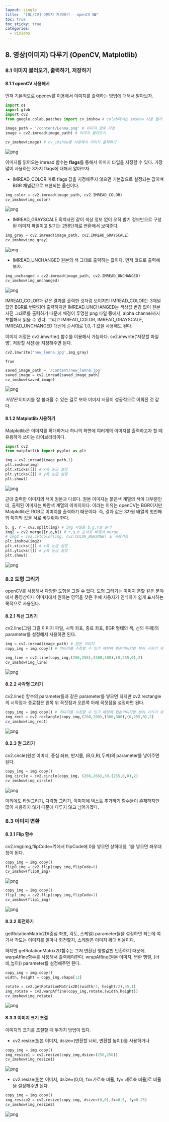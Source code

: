 ```yaml
---
layout: single
title:  "[DL/CV] 이미지 처리하기 - openCV 🖼️"
toc: true
toc_sticky: true
categories:
  - visions
---
```


## 8. 영상(이미지) 다루기 (OpenCV, Matplotlib)

### 8.1 이미지 불러오기, 출력하기, 저장하기
#### 8.1.1 openCV 사용해서
먼저 기본적으로 opencv를 이용해서 이미지를 출력하는 방법에 대해서 알아보자.


```python
import os
import glob
import cv2
from google.colab.patches import cv_imshow # colab에서는 imshow 사용 불가
```


```python
image_path = '/content/Lenna.png' # 이미지 경로 지정
image = cv2.imread(image_path) # 이미지 불러오기
```


```python
cv_imshow(image) # cv_imshow를 사용해서 이미지 출력하기
```




    
![png](opencv_files/opencv_3_0.png)
    



이미지를 읽어오는 imread 함수는 **flags**를 통해서 이미지 타입을 지정할 수 있다. 가장 많이 사용하는 3가지 flags에 대해서 알아보자.

* IMREAD_COLOR
따로 flags 값을 지정해주지 않으면 기본값으로 설정되는 값이며 BGR 채널값으로 표현되는 옵션이다.




```python
img_color = cv2.imread(image_path, cv2.IMREAD_COLOR)
cv_imshow(img_color)
```




    
![png](opencv_files/opencv_5_0.png)
    



* IMREAD_GRAYSCALE
흑백사진 같이 색상 정보 없이 오직 밝기 정보만으로 구성된 이미지 파일이고 밝기는 256단계로 변환해서 보여준다.


```python
img_gray = cv2.imread(image_path, cv2.IMREAD_GRAYSCALE)
cv_imshow(img_gray)
```




    
![png](opencv_files/opencv_7_0.png)
    



* IMREAD_UNCHANGED
원본의 색 그대로 출력하는 값이다. 먼저 코드로 출력해보자.


```python
img_unchanged = cv2.imread(image_path, cv2.IMREAD_UNCHANGED)
cv_imshow(img_unchanged)
```




    
![png](opencv_files/opencv_9_0.png)
    



IMREAD_COLOR과 같은 결과를 출력한 것처럼 보이지만 IMREAD_COLOR는 3채널값인 BGR로 변환되어 출력하지만 IMREAD_UNCHANGED는 색상값 변경 없이 원본사진 그대로를 출력하기 때문에 배경이 투명한 png 파일 등에서, alpha channel까지 포함해서 읽을 수 있다. 그리고 IMREAD_COLOR, IMREAD_GRAYSCALE, IMREAD_UNCHANGED 대신에 순서대로 1,0,-1 값을 사용해도 된다.

이미지 저장은 cv2.imwrtie() 함수를 이용해서 가능하다. cv2.imwrite('저장할 파일명', 저장할 사진)을 지정해주면 된다.



```python
cv2.imwrite('new_lenna.jpg',img_gray) 
```




    True




```python
saved_image_path = '/content/new_lenna.jpg'
saved_image = cv2.imread(saved_image_path)
cv_imshow(saved_image)
```




    
![png](opencv_files/opencv_12_0.png)
    



*저장된* 이미지를 잘 불러올 수 있는 걸로 보아 이미지 저장이 성공적으로 이뤄진 것 같다.

#### 8.1.2 Matplotlib 사용하기
Matplotlib은 이미지를 확대하거나 하나의 화면에 여러개의 이미지를 출력하고자 할 때 유용하게 쓰이는 라이브러리이다.


```python
import cv2
from matplotlib import pyplot as plt

img = cv2.imread(image_path,1)
plt.imshow(img)
plt.xticks([]) # x축 눈금 설정
plt.yticks([]) # y축 눈금 설정
plt.show()
```




    
![png](opencv_files/opencv_14_0.png)
    



근데 출력한 이미지의 색이 원본과 다르다. 원본 이미지는 붉은색 계열의 색이 대부분인데, 출력된 이미지는 파란색 계열의 이미지이다. 이러는 이유는 openCV는 BGR이지만 Matplotlib은 RGB로 이미지를 출력하기 때문이다. 즉, 결과 값은 3차원 배열의 첫번째와 마지막 값을 서로 바꿔줘야 한다.


```python
b, g, r = cv2.split(img) # img 파일을 b,g,r로 분리
img2 = cv2.merge([r,g,b]) # r,g,b 순서로 바꿔서 merge
# img2 = cv2.cvtColor(img, cv2.COLOR_BGR2RGB) 도 사용가능
plt.imshow(img2)
plt.xticks([]) # x축 눈금 설정
plt.yticks([]) # y축 눈금 설정
plt.show()
```




    
![png](opencv_files/opencv_16_0.png)
    



### 8.2 도형 그리기
openCV를 사용해서 다양한 도형을 그릴 수 있다. 도형 그리기는 이미지 분할 같은 분야에서 동영상이나 이미지에서 원하는 영역을 찾은 후에 사용자가 인식하기 쉽게 표시하는 목적으로 사용된다.

#### 8.2.1 직선 그리기
cv2.line(그림 그릴 이미지 파일, 시작 좌표, 종료 좌표, BGR 형태의 색, 선의 두께)의 parameter를 설정해서 사용하면 된다.


```python
img = cv2.imread(image_path) # 원본 이미지
copy_img = img.copy() # 이미지를 수정할 수 있기 때문에 원본이미지랑 분리 시키기 위해 copy

img_line = cv2.line(copy_img,(256,256),(300,300),(0,255,0),2)
cv_imshow(img_line)
```




    
![png](opencv_files/opencv_18_0.png)
    



#### 8.2.2 사각형 그리기 
cv2.line() 함수의 parameter들과 같은 parameter를 넣으면 되지만 cv2.rectangle의 시작점과 종료점은 왼쪽 위 꼭짓점과 오른쪽 아래 꼭짓점을 설정하면 된다.


```python
copy_img = img.copy() # 이미지를 수정할 수 있기 때문에 원본이미지랑 분리 시키기 위해 copy
img_rect = cv2.rectangle(copy_img,(200,200),(300,300),(0,255,0),2)
cv_imshow(img_rect)
```




    
![png](opencv_files/opencv_20_0.png)
    



#### 8.2.3 원 그리기
cv2.circle(원본 이미지, 중심 좌표, 반지름, (B,G,R),두께)의 parameter를 넣어주면 된다. 


```python
copy_img = img.copy()
img_circle = cv2.circle(copy_img, (266,266),30,(255,0,0),2)
cv_imshow(img_circle)
```




    
![png](opencv_files/opencv_22_0.png)
    



이외에도 타원그리기, 다각형 그리기, 이미지에 텍스트 추가하기 함수들이 존재하지만 많이 사용하지 않기 때문에 다루지 않고 넘어가겠다.

### 8.3 이미지 변환

#### 8.3.1 Flip 함수
cv2.img(img,flipCode=?)에서 flipCode에 0을 넣으면 상하대칭, 1을 넣으면 좌우대칭이 된다.


```python
copy_img = img.copy()
flip0_img = cv2.flip(copy_img,flipCode=0)
cv_imshow(flip0_img)
```




    
![png](opencv_files/opencv_24_0.png)
    




```python
copy_img = img.copy()
flip1_img = cv2.flip(copy_img,flipCode=1)
cv_imshow(flip1_img)
```




    
![png](opencv_files/opencv_25_0.png)
    



#### 8.3.2 회전하기
getRotationMatrix2D(중심 좌표, 각도, 스케일) parameter들을 설정하면 되는데 여기서 각도는 이미지를 얼마나 회전할지, 스케일은 이미지 확대 비율이다. 

하지만 getRotationMatrix2D함수는 그저 변환된 행렬값만 반환하기 때문에, warpAffine함수를 사용해서 출력해야한다. wrapAffine(원본 이미지, 변환 행렬, (너비,높이)) parameter를 설정해주면 된다.



```python
copy_img = img.copy()
width, height = copy_img.shape[:2]

rotate = cv2.getRotationMatrix2D((width/2, height/2),45,1)
img_rotate = cv2.warpAffine(copy_img,rotate,(width,height))
cv_imshow(img_rotate)
```




    
![png](opencv_files/opencv_27_0.png)
    



#### 8.3.3 이미지 크기 조절
이미지의 크기를 조절할 때 두가지 방법이 있다.

* cv2.resize(원본 이미지, dsize=(변환할 너비, 변환할 높이))를 사용하거나


```python
copy_img = img.copy()
img_resize1 = cv2.resize(copy_img,dsize=(256,256))
cv_imshow(img_resize1)
```




    
![png](opencv_files/opencv_29_0.png)
    



* cv2.resize(원본 이미지, dsize=(0,0), fx=가로축 비율, fy= 세로축 비율)로 비율을 설정해주면 된다.


```python
copy_img = img.copy()
img_resize2 = cv2.resize(copy_img, dsize=(0,0),fx=0.5, fy=0.25)
cv_imshow(img_resize2)
```




    
![png](opencv_files/opencv_31_0.png)
    


